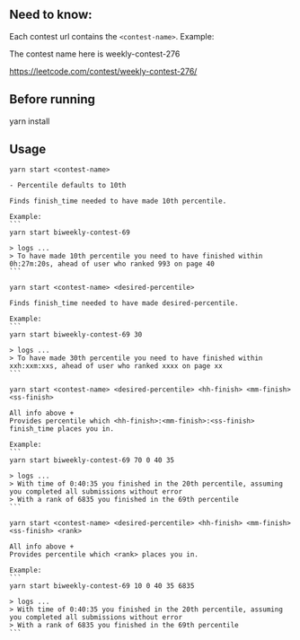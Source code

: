 ## Need to know:

Each contest url contains the `<contest-name>`. Example:

The contest name here is weekly-contest-276

https://leetcode.com/contest/weekly-contest-276/

## Before running

yarn install

## Usage

`yarn start <contest-name> `

    - Percentile defaults to 10th

    Finds finish_time needed to have made 10th percentile.

    Example:
    ```
    yarn start biweekly-contest-69

    > logs ...
    > To have made 10th percentile you need to have finished within 0h:27m:20s, ahead of user who ranked 993 on page 40
    ```

`yarn start <contest-name> <desired-percentile>`

    Finds finish_time needed to have made desired-percentile.

    Example:
    ```
    yarn start biweekly-contest-69 30

    > logs ...
    > To have made 30th percentile you need to have finished within xxh:xxm:xxs, ahead of user who ranked xxxx on page xx
    ```

`yarn start <contest-name> <desired-percentile> <hh-finish> <mm-finish> <ss-finish>`

    All info above +
    Provides percentile which <hh-finish>:<mm-finish>:<ss-finish> finish_time places you in.

    Example:
    ```
    yarn start biweekly-contest-69 70 0 40 35

    > logs ...
    > With time of 0:40:35 you finished in the 20th percentile, assuming you completed all submissions without error
    > With a rank of 6835 you finished in the 69th percentile
    ```

`yarn start <contest-name> <desired-percentile> <hh-finish> <mm-finish> <ss-finish> <rank>`

    All info above +
    Provides percentile which <rank> places you in.

    Example:
    ```
    yarn start biweekly-contest-69 10 0 40 35 6835

    > logs ...
    > With time of 0:40:35 you finished in the 20th percentile, assuming you completed all submissions without error
    > With a rank of 6835 you finished in the 69th percentile
    ```
